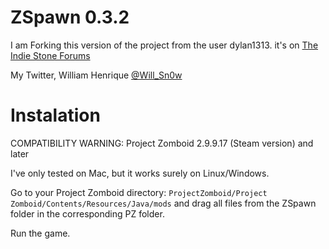 ZSpawn 0.3.2
====== 

I am Forking this version of the project from the user dylan1313. it's on <a href="http://theindiestone.com/forums/index.php/topic/1522-zspawn/" target="_blank">The Indie Stone Forums</a>

My Twitter, William Henrique <a href="https://twitter.com/Will_Sn0w" target="_blank">@Will_Sn0w</a>

Instalation
===========

COMPATIBILITY WARNING: Project Zomboid 2.9.9.17 (Steam version) and later

I've only tested on Mac, but it works surely on Linux/Windows.

Go to your Project Zomboid directory: <code>ProjectZomboid/Project Zomboid/Contents/Resources/Java/mods</code> and drag all files from the ZSpawn folder in the corresponding PZ folder.

Run the game.
